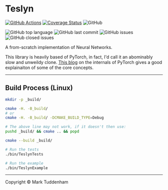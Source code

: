 
# Teslyn

[![GitHub Actions](https://img.shields.io/endpoint.svg?url=https://actions-badge.atrox.dev/MarkTuddenham/Teslyn/badge&label=build&logo=none)](https://actions-badge.atrox.dev/MarkTuddenham/Teslyn/goto)
[![Coverage Status](https://coveralls.io/repos/github/MarkTuddenham/Teslyn/badge.svg?branch=master)](https://coveralls.io/github/MarkTuddenham/Teslyn?branch=master)
![GitHub](https://img.shields.io/github/license/marktuddenham/teslyn.svg)

![GitHub top language](https://img.shields.io/github/languages/top/marktuddenham/teslyn.svg)
![GitHub last commit](https://img.shields.io/github/last-commit/marktuddenham/teslyn.svg)
![GitHub issues](https://img.shields.io/github/issues/marktuddenham/teslyn.svg)
![GitHub closed issues](https://img.shields.io/github/issues-closed/marktuddenham/teslyn.svg)

A from-scratch implementation of Neural Networks.

This library is heavily based of PyTorch, in fact, I'd call it an abominably slow and unweildy clone.
[This blog](http://blog.ezyang.com/2019/05/pytorch-internals/) on the internals of PyTorch gives a good explainaiton of some of the core concepts.

---

## Build Process (Linux)

```bash
mkdir -p _build/

cmake -H. -B_build/
# or
cmake -H. -B_build/ -DCMAKE_BUILD_TYPE=Debug

# The above line may not work, if it doesn't then use:
pushd _build/ && cmake .. && popd

cmake --build _build/

# Run the tests
./bin/TeslynTests

# Run the example
./bin/TeslynExample
```

---
Copyright &copy; Mark Tuddenham

